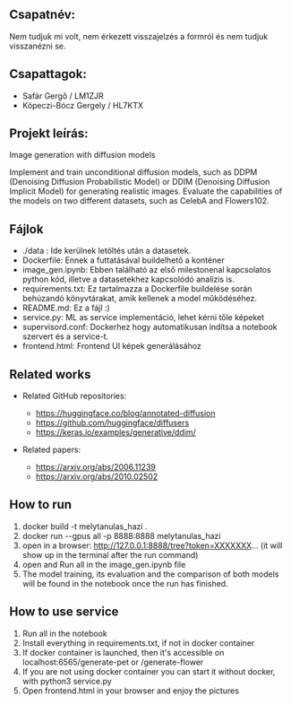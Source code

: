 ## Csapatnév: 
Nem tudjuk mi volt, nem érkezett visszajelzés a formról és nem tudjuk visszanézni se.
## Csapattagok:
- Safár Gergő / LM1ZJR
- Köpeczi-Bócz Gergely / HL7KTX
## Projekt leírás:
Image generation with diffusion models

Implement and train unconditional diffusion models, such as DDPM (Denoising Diffusion Probabilistic Model) or DDIM (Denoising Diffusion Implicit Model) for generating realistic images. Evaluate the capabilities of the models on two different datasets, such as CelebA and Flowers102.
## Fájlok
- ./data : Ide kerülnek letöltés után a datasetek.
- Dockerfile: Ennek a futtatásával buildelhető a konténer
- image_gen.ipynb: Ebben található az első milestonenal kapcsolatos python kód, illetve a datasetekhez kapcsolódó analízis is.
- requirements.txt: Ez tartalmazza a Dockerfile buildelése során behúzandó könyvtárakat, amik kellenek a model működéséhez.
- README.md: Ez a fájl :)
- service.py: ML as service implementáció, lehet kérni tőle képeket
- supervisord.conf: Dockerhez hogy automatikusan indítsa a notebook szervert és a service-t.
- frontend.html: Frontend UI képek generálásához
## Related works
- Related GitHub repositories:
    - https://huggingface.co/blog/annotated-diffusion
    - https://github.com/huggingface/diffusers
    - https://keras.io/examples/generative/ddim/

- Related papers:
    - https://arxiv.org/abs/2006.11239
    - https://arxiv.org/abs/2010.02502

## How to run
1. docker build -t melytanulas_hazi .
2. docker run --gpus all -p 8888:8888 melytanulas_hazi
3. open in a browser: http://127.0.0.1:8888/tree?token=XXXXXXX... (it will show up in the terminal after the run command)
4. open and Run all in the image_gen.ipynb file
5. The model training, its evaluation and the comparison of both models will be found in the notebook once the run has finished.

## How to use service
1. Run all in the notebook
2. Install everything in requirements.txt, if not in docker container
3. If docker container is launched, then it's accessible on localhost:6565/generate-pet or /generate-flower
4. If you are not using docker container you can start it without docker, with python3 service.py
5. Open frontend.html in your browser and enjoy the pictures
